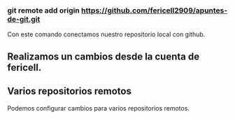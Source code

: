 ### git remote add origin https://github.com/fericell2909/apuntes-de-git.git

Con este comando conectamos nuestro repositorio local con github.

## Realizamos un cambios desde la cuenta de fericell.

## Varios repositorios remotos
Podemos configurar cambios para varios repositorios remotos.